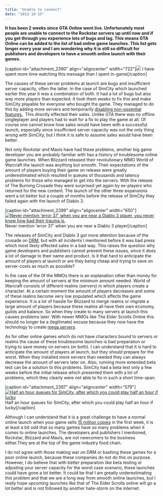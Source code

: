 ```yaml
---
title: "Unable to connect"
date: "2013-10-15"
---
```


**It has been 2 weeks since GTA Online went live. Unfortunately most people are unable to connect to the Rockstar servers up until now and if you get through you experience lots of bugs and lag. This means GTA Online can be added to the list of bad online game launches. This list gets longer every year and I am wondering why it is still so difficult for publishers and developers to have a smooth online launch with their games.**

\[caption id="attachment\_2390" align="aligncenter" width="722"\]![](images/Gta-Unable-top-connect.jpg) I have spent more time watching this message than I spent in-game\[/caption\]

The causes of these server problems at launch are bugs and insufficient server capacity, often the latter. In the case of SimCity which launched earlier this year it was a combination of both. It had a lot of bugs but also way more players than expected. It took them weeks to fix this and make SimCity playable for everyone who bought the game. They managed to do this by adding more servers and temporarily [disabling non-essential features.](http://forum.ea.com/eaforum/posts/list/0/9341242.page)  This directly effected their sales. Unlike GTA there was no offline singleplayer and players had to wait for a fix to play the game at all. Of course one cannot know how sales would have been with a successful launch, especially since insufficient server capacity was not the only thing wrong with SimCity, but I think it is safe to assume sales would have been better.

Not only Rockstar and Maxis have had these problems, another big game developer you are probably familiar with has a history of troublesome online game launches. When Blizzard released their revolutionary MMO World of Warcraft the launch was anything but smooth. Their expectations of the amount of players buying their game on release were greatly underestimated which resulted in queues of thousands and latency problems for those who managed to get into the servers. With the release of The Burning Crusade they were surprised yet again by ex-players who returned for the new content. The launch of the other three expansions went a lot better but a couple of months before the release of SimCity they failed again with the launch of Diablo 3.

\[caption id="attachment\_2399" align="aligncenter" width="650"\][![Never mention 'error 37' when you are near a Diablo 3 player, you never know how bad their trauma is. ](images/diablo3error37.jpg)](http://www.legenddiaries.com/wp-content/uploads/2013/10/diablo3error37.jpg) Never mention 'error 37' when you are near a Diablo 3 player\[/caption\]

The releases of SimCity and Diablo 3 got more attention because of the crusade on [DRM](http://en.wikipedia.org/wiki/Digital_rights_management), but with all incidents I mentioned before it was bad press which most likely effected sales in a bad way. This raises the question why game developers and publishers cannot prevent these issues, since it does a lot of damage to their name and product. Is it that hard to anticipate the amount of players at launch or are they being cheap and trying to save on server-costs as much as possible?

In the case of the 0f the MMOs there is an explanation other than money for keeping the amount of servers at the minimum amount needed. World of Warcraft consists of different realms (servers) in which players create a character. At a certain moment the amount of players decreases and some of these realms become very low populated which affects the game experience. It is a lot of hassle for Blizzard to merge realms or migrate a large amount of players because these realms all have their own economy, guilds and balance. So when they create to many servers at launch this causes problems later. With newer MMOs like The Elder Scrolls Online this should no longer be a (legitimate) excuse because they now have the technology to create [mega servers](http://www.tesoelite.com/2013/04/elder-scrolls-online-mega-server-explained/).

As for other online games which do not have characters bound to servers or realms the cause of these troublesome launches is bad preparation or trying to save money on servers (or both). I can understand that it is hard to anticipate the amount of players at launch, but they should prepare for the worst. When they installed more servers than needed they can always decrease the amount of servers later on. Also, running more extended beta test can be a solution to this problems. SimCity had a beta test only a few weeks before the initial release which presented them with a lot of problems, which they clearly were not able to fix in such a short time-span.

\[caption id="attachment\_2397" align="aligncenter" width="579"\][![Half an hour queues for SimCity, after which you could play half an hour if lucky](images/simcity_server-100028208-large.jpg)](http://www.legenddiaries.com/wp-content/uploads/2013/10/simcity_server-100028208-large.jpg) Half an hour queues for SimCity, after which you could play half an hour if lucky\[/caption\]

Although I can understand that it is a great challenge to have a normal online launch when your game sells [15 million copies](http://www.computerandvideogames.com/430798/gta-5-sales-top-15-million-units-analyst-suggests/) in the first week, it is at least a bit odd that so many games have so many problems when it comes to online launches. The developers and publishers I mentioned, Rockstar, Blizzard and Maxis, are not newcomers to the business either.They are at the top of the game industry food chain.

I do not agree with those making war on DRM or bashing these games for a poor online launch, because these companies do not do this on purpose. However, I do believe that with better preparation like beta testing or adjusting your server capacity for the worst case scenario, these launches could have gone a lot better. It could be that I am greatly underestimating this problem and that we are a long way from smooth online launches, but I really hope upcoming launches like that of The Elder Scrolls online will go a lot better and is not followed by another hate-storm on the internet.
